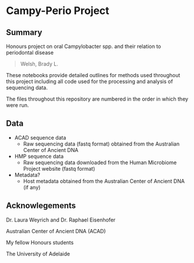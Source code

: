 Campy-Perio Project
===================

## Summary
Honours project on oral Campylobacter spp. and their relation to periodontal disease

> Welsh, Brady L.

These notebooks provide detailed outlines for methods used throughout this project 
including all code used for the processing and analysis of sequencing data.

The files throughout this repository are numbered in the order in which they were
run.


## Data
* ACAD sequence data
  * Raw sequencing data (fastq format) obtained from the Australian Center of
    Ancient DNA
* HMP sequence data
  * Raw sequencing data downloaded from the Human Microbiome Project website
    (fastq format)
* Metadata?
  * Host metadata obtained from the Australian Center of Ancient DNA (if any)

## Acknowlegements
Dr. Laura Weyrich and Dr. Raphael Eisenhofer

Australian Center of Ancient DNA (ACAD)

My fellow Honours students

The University of Adelaide
